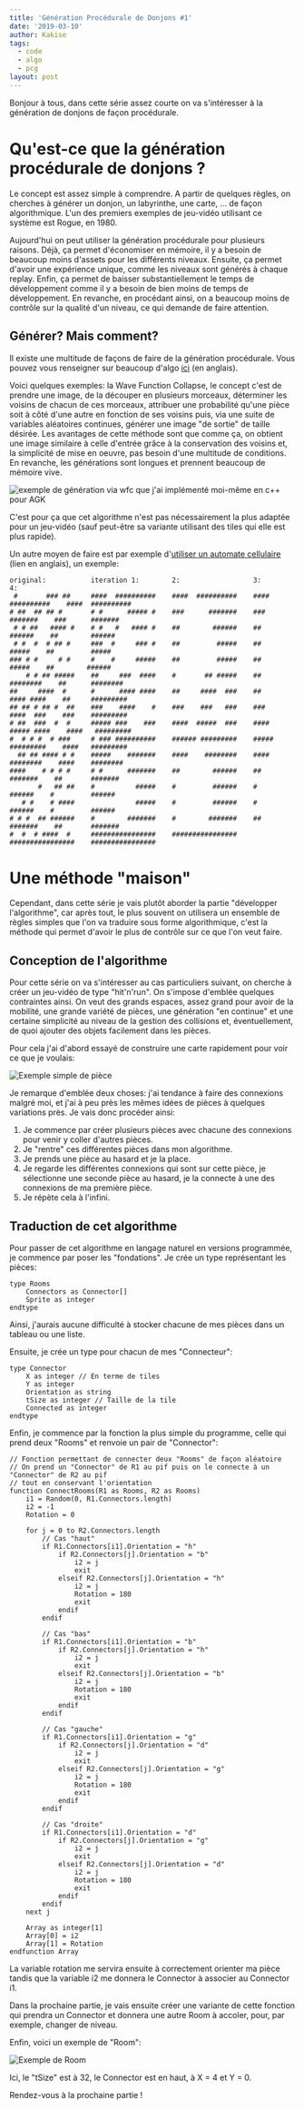 ```yaml
---
title: 'Génération Procédurale de Donjons #1'
date: '2019-03-10'
author: Kakise
tags:
  - code
  - algo
  - pcg
layout: post
---
```

Bonjour à tous, dans cette série assez courte on va s'intéresser à la génération de donjons de façon procédurale.

# Qu'est-ce que la génération procédurale de donjons ?

Le concept est assez simple à comprendre. A partir de quelques règles, on cherches à générer un donjon, un labyrinthe, une carte, ... de façon algorithmique. L'un des premiers exemples de jeu-vidéo utilisant ce système est Rogue, en 1980.

Aujourd'hui on peut utiliser la génération procédurale pour plusieurs raisons. Déjà, ça permet d'économiser en mémoire, il y a besoin de beaucoup moins d'assets pour les différents niveaux. Ensuite, ça permet d'avoir une expérience unique, comme les niveaux sont générés à chaque replay. Enfin, ça permet de baisser substantiellement le temps de développement comme il y a besoin de bien moins de temps de développement. En revanche, en procédant ainsi, on a beaucoup moins de contrôle sur la qualité d'un niveau, ce qui demande de faire attention.

## Générer? Mais comment?

Il existe une multitude de façons de faire de la génération procédurale. Vous pouvez vous renseigner sur beaucoup d'algo [ici](http://pcg.wikidot.com/) (en anglais).

Voici quelques exemples: la Wave Function Collapse, le concept c'est de prendre une image, de la découper en plusieurs morceaux, déterminer les voisins de chacun de ces morceaux, attribuer une probabilité qu'une pièce soit à côté d'une autre en fonction de ses voisins puis, via une suite de variables aléatoires continues, générer une image "de sortie" de taille désirée. Les avantages de cette méthode sont que comme ça, on obtient une image similaire à celle d'entrée grâce à la conservation des voisins et, la simplicité de mise en oeuvre, pas besoin d'une multitude de conditions. En revanche, les générations sont longues et prennent beaucoup de mémoire vive.

![exemple de génération via wfc que j'ai implémenté moi-même en c++ pour AGK](/images/wfc_example.png "Exemple de génération via wfc que j'ai implémenté moi-même en c++ pour AGK")

C'est pour ça que cet algorithme n'est pas nécessairement la plus adaptée pour un jeu-vidéo (sauf peut-être sa variante utilisant des tiles qui elle est plus rapide).

Un autre moyen de faire est par exemple d'[utiliser un automate cellulaire](http://roguebasin.roguelikedevelopment.org/index.php?title=Cellular_Automata_Method_for_Generating_Random_Cave-Like_Levels) (lien en anglais), un exemple:

```
original:           iteration 1:        2:                  3:                  4:
 #       ### ##     ####  ##########    ####  ##########    ####  ##########    ####  ##########
# ##  ## ## #       # #      ##### #    ###      #######    ###      #######    ###      #######
 # # ##   #### #    # #   #   #### #    ##        ######    ##        ######    ##        ######
 # #  #  # ## #     ###  #     ### #    ##         #####    ##         #####    ##         #####
### # #     # #     #    #     #####    ##         #####    ##         #####    ##        ######
    # # ## #####    ##     ###  ####    #       ## #####    ##      ########    ##      ########
##     ####  #      #      #### ####    ##     ####  ###    ##     #### ####    ##     #########
## ## # ## #  ##    ###    ####    #    ###    ###   ###    ###    ####  ###    ###    #########
# ##  ###  #  #     ##### ###    ###    ####  #####  ###    ####  ##### ####    ####   #########
#  # # #  # ###     # ### ##########    ###### #########    #####  #########    ####   #########
  ## ## #### # #    #####    #######    ####    ########    ####    ########    ####    ########
####    # # # #     # #      #######    ##        ######    ##       #######    ##       #######
       #   ## ##    #          #####    #         ######    #         ######    #         ######
   # #    # ####               #####    #         ######    #         ######    #         ######
# # #  ## ######    #        #######    #        #######    ##       #######    ##       #######
#  #  # ####  #     ################    ################    ################    ################
```

# Une méthode "maison"

Cependant, dans cette série je vais plutôt aborder la partie "développer l'algorithme", car après tout, le plus souvent on utilisera un ensemble de règles simples que l'on va traduire sous forme algorithmique, c'est la méthode qui permet d'avoir le plus de contrôle sur ce que l'on veut faire.

## Conception de l'algorithme

Pour cette série on va s'intéresser au cas particuliers suivant, on cherche à créer un jeu-vidéo de type "hit'n'run". On s'impose d'emblée quelques contraintes ainsi. On veut des grands espaces, assez grand pour avoir de la mobilité, une grande variété de pièces, une génération "en continue" et une certaine simplicité au niveau de la gestion des collisions et, éventuellement, de quoi ajouter des objets facilement dans les pièces.

Pour cela j'ai d'abord essayé de construire une carte rapidement pour voir ce que je voulais:

![Exemple simple de pièce](/images/base.png "Exemple simple de pièce")

Je remarque d'emblée deux choses: j'ai tendance à faire des connexions malgré moi, et j'ai à peu près les mêmes idées de pièces à quelques variations près. Je vais donc procéder ainsi:

1. Je commence par créer plusieurs pièces avec chacune des connexions pour venir y coller d'autres pièces.
2. Je "rentre" ces différentes pièces dans mon algorithme.
3. Je prends une pièce au hasard et je la place.
4. Je regarde les différentes connexions qui sont sur cette pièce, je sélectionne une seconde pièce au hasard, je la connecte à une des connexions de ma première pièce.
5. Je répète cela à l'infini.

## Traduction de cet algorithme

Pour passer de cet algorithme en langage naturel en versions programmée, je commence par poser les "fondations". Je crée un type représentant les pièces:

```BASIC
type Rooms
	Connectors as Connector[]
	Sprite as integer
endtype
```

Ainsi, j'aurais aucune difficulté à stocker chacune de mes pièces dans un tableau ou une liste.

Ensuite, je crée un type pour chacun de mes "Connecteur":

```BASIC
type Connector
	X as integer // En terme de tiles
	Y as integer
	Orientation as string
	tSize as integer // Taille de la tile
	Connected as integer
endtype
```

Enfin, je commence par la fonction la plus simple du programme, celle qui prend deux "Rooms" et renvoie un pair de "Connector":

```BASIC
// Fonction permettant de connecter deux "Rooms" de façon aléatoire
// On prend un "Connector" de R1 au pif puis on le connecte à un "Connector" de R2 au pif
// tout en conservant l'orientation
function ConnectRooms(R1 as Rooms, R2 as Rooms)
	i1 = Random(0, R1.Connectors.length)
	i2 = -1
	Rotation = 0
	
	for j = 0 to R2.Connectors.length
		// Cas "haut"
		if R1.Connectors[i1].Orientation = "h"
			if R2.Connectors[j].Orientation = "b"
				i2 = j
				exit
			elseif R2.Connectors[j].Orientation = "h"
				i2 = j
				Rotation = 180
				exit
			endif
		endif
		
		// Cas "bas"
		if R1.Connectors[i1].Orientation = "b"
			if R2.Connectors[j].Orientation = "h"
				i2 = j
				exit
			elseif R2.Connectors[j].Orientation = "b"
				i2 = j
				Rotation = 180
				exit
			endif
		endif
		
		// Cas "gauche"
		if R1.Connectors[i1].Orientation = "g"
			if R2.Connectors[j].Orientation = "d"
				i2 = j
				exit
			elseif R2.Connectors[j].Orientation = "g"
				i2 = j
				Rotation = 180
				exit
			endif
		endif
		
		// Cas "droite"
		if R1.Connectors[i1].Orientation = "d"
			if R2.Connectors[j].Orientation = "g"
				i2 = j
				exit
			elseif R2.Connectors[j].Orientation = "d"
				i2 = j
				Rotation = 180
				exit
			endif
		endif
	next j
	
	Array as integer[1]
	Array[0] = i2
	Array[1] = Rotation
endfunction Array
```

La variable rotation me servira ensuite à correctement orienter ma pièce tandis que la variable i2 me donnera le Connector à associer au Connector i1.

Dans la prochaine partie, je vais ensuite créer une variante de cette fonction qui prendra un Connector et donnera une autre Room à accoler, pour, par exemple, changer de niveau.

Enfin, voici un exemple de "Room":

![Exemple de Room](/images/room2.png "Exemple de Room")

Ici, le "tSize" est à 32, le Connector est en haut, à X = 4 et Y = 0.

Rendez-vous à la prochaine partie !
